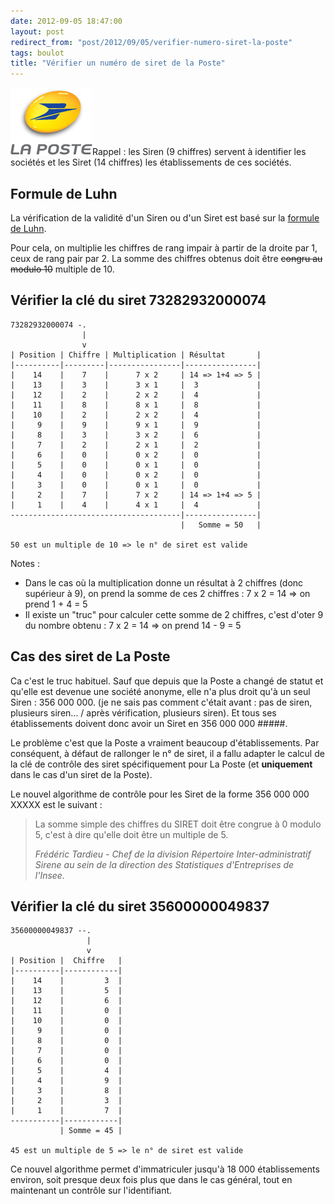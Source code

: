 ```yaml
---
date: 2012-09-05 18:47:00
layout: post
redirect_from: "post/2012/09/05/verifier-numero-siret-la-poste"
tags: boulot
title: "Vérifier un numéro de siret de la Poste"
---
```


![](/public/2012/logo-la-poste.png)Rappel : les Siren (9 chiffres) servent
à identifier les sociétés et les Siret (14 chiffres) les établissements de ces
sociétés.

## Formule de Luhn

La vérification de la validité d'un Siren ou d'un Siret est basé sur la
[formule de Luhn](http://fr.wikipedia.org/wiki/Système_d'identification_du_répertoire_des_établissements#Calcul_et_validit.C3.A9_d.27un_num.C3.A9ro_SIRET).

Pour cela, on multiplie les chiffres de rang impair à partir de la droite
par 1, ceux de rang pair par 2. La somme des chiffres obtenus doit être
<s>congru au modulo 10</s> multiple de 10.

## Vérifier la clé du siret 73282932000074

```
73282932000074 -.
                |
                v
| Position | Chiffre | Multiplication | Résultat       |
|----------|---------|----------------|----------------|
|    14    |    7    |      7 x 2     | 14 => 1+4 => 5 |
|    13    |    3    |      3 x 1     |  3             |
|    12    |    2    |      2 x 2     |  4             |
|    11    |    8    |      8 x 1     |  8             |
|    10    |    2    |      2 x 2     |  4             |
|     9    |    9    |      9 x 1     |  9             |
|     8    |    3    |      3 x 2     |  6             |
|     7    |    2    |      2 x 1     |  2             |
|     6    |    0    |      0 x 2     |  0             |
|     5    |    0    |      0 x 1     |  0             |
|     4    |    0    |      0 x 2     |  0             |
|     3    |    0    |      0 x 1     |  0             |
|     2    |    7    |      7 x 2     | 14 => 1+4 => 5 |
|     1    |    4    |      4 x 1     |  4             |
--------------------------------------|----------------|
                                      |   Somme = 50   |

50 est un multiple de 10 => le n° de siret est valide
```

Notes :

* Dans le cas où la multiplication donne un résultat à 2 chiffres (donc
supérieur à 9), on prend la somme de ces 2 chiffres : 7 x 2 = 14 => on
prend 1 + 4 = 5
* Il existe un "truc" pour calculer cette somme de 2 chiffres, c'est d'oter 9
du nombre obtenu : 7 x 2 = 14 => on prend 14 - 9 = 5

## Cas des siret de La Poste

Ca c'est le truc habituel. Sauf que depuis que la Poste a changé de statut
et qu'elle est devenue une société anonyme, elle n'a plus droit qu'à un seul
Siren : 356 000 000. (je ne sais pas comment c'était avant : pas de
siren, plusieurs siren... / après vérification, plusieurs siren). Et tous ses
établissements doivent donc avoir un Siret en 356 000 000 #####.

Le problème c'est que la Poste a vraiment beaucoup d'établissements. Par
conséquent, à défaut de rallonger le n° de siret, il a fallu adapter le calcul
de la clé de contrôle des siret spécifiquement pour La Poste (et
**uniquement** dans le cas d'un siret de la Poste).

Le nouvel algorithme de contrôle pour les Siret de la forme 356 000 000
XXXXX est le suivant :

> La somme simple des chiffres du SIRET doit être congrue à 0 modulo 5, c'est
> à dire qu'elle doit être un multiple de 5.
>
> *Frédéric Tardieu - Chef de la division Répertoire Inter-administratif
> Sirene au sein de la direction des Statistiques d'Entreprises de
> l'Insee.*

## Vérifier la clé du siret 35600000049837

```
35600000049837 --.
                 |
                 v
| Position |  Chiffre   |
|----------|------------|
|    14    |         3  |
|    13    |         5  |
|    12    |         6  |
|    11    |         0  |
|    10    |         0  |
|     9    |         0  |
|     8    |         0  |
|     7    |         0  |
|     6    |         0  |
|     5    |         4  |
|     4    |         9  |
|     3    |         8  |
|     2    |         3  |
|     1    |         7  |
-----------|------------|
           | Somme = 45 |

45 est un multiple de 5 => le n° de siret est valide
```

Ce nouvel algorithme permet d'immatriculer jusqu'à 18 000 établissements
environ, soit presque deux fois plus que dans le cas général, tout en
maintenant un contrôle sur l'identifiant.
